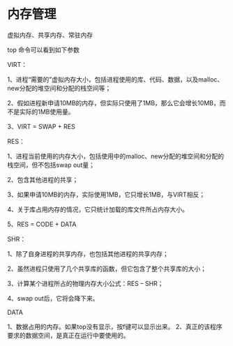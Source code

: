 # 内存管理



虚拟内存、共享内存、常驻内存

top 命令可以看到如下参数

VIRT：

1、进程“需要的”虚拟内存大小，包括进程使用的库、代码、数据，以及malloc、new分配的堆空间和分配的栈空间等；

2、假如进程新申请10MB的内存，但实际只使用了1MB，那么它会增长10MB，而不是实际的1MB使用量。

3、VIRT = SWAP + RES

RES：

1、进程当前使用的内存大小，包括使用中的malloc、new分配的堆空间和分配的栈空间，但不包括swap out量；

2、包含其他进程的共享；

3、如果申请10MB的内存，实际使用1MB，它只增长1MB，与VIRT相反；

4、关于库占用内存的情况，它只统计加载的库文件所占内存大小。

5、RES = CODE + DATA

SHR：

1、除了自身进程的共享内存，也包括其他进程的共享内存；

2、虽然进程只使用了几个共享库的函数，但它包含了整个共享库的大小；

3、计算某个进程所占的物理内存大小公式：RES – SHR；

4、swap out后，它将会降下来。

DATA

1、数据占用的内存。如果top没有显示，按f键可以显示出来。
2、真正的该程序要求的数据空间，是真正在运行中要使用的。